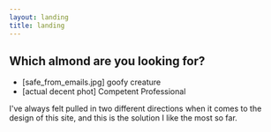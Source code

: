 ```yaml
---
layout: landing
title: landing
---
```


## Which almond are you looking for?

- [safe_from_emails.jpg] goofy creature
- [actual decent phot] Competent Professional

I've always felt pulled in two different directions when it comes to the design of this site,
and this is the solution I like the most so far. 
